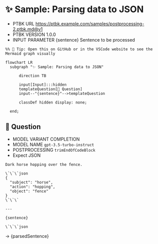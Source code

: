 # ✨ Sample: Parsing data to JSON

-   PTBK URL https://ptbk.example.com/samples/postprocessing-2.ptbk.md@v1
-   PTBK VERSION 1.0.0
-   INPUT  PARAMETER {sentence} Sentence to be processed

<!--Graph-->
<!-- ⚠️ WARNING: This section was auto-generated -->
```mermaid
%% 🔮 Tip: Open this on GitHub or in the VSCode website to see the Mermaid graph visually

flowchart LR
  subgraph "✨ Sample: Parsing data to JSON"

      direction TB

      input[Input]:::hidden
      templateQuestion[💬 Question]
      input--"{sentence}"-->templateQuestion

      classDef hidden display: none;

  end;
```
<!--/Graph-->

## 💬 Question

-   MODEL VARIANT COMPLETION
-   MODEL NAME `gpt-3.5-turbo-instruct`
-   POSTPROCESSING `trimEndOfCodeBlock`
-   Expect JSON

```
Dark horse hopping over the fence.

\`\`\`json
{
  "subject": "horse",
  "action": "hopping",
  "object": "fence"
}
\`\`\`

---

{sentence}

\`\`\`json
```

-> {parsedSentence}
